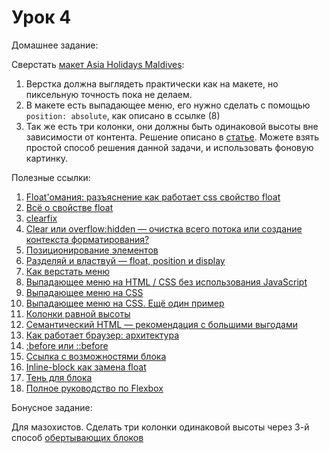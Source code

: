 # Урок 4

Домашнее задание:

Сверстать [макет Asia Holidays Maldives](/html_04/homework4.psd):

1. Верстка должна выглядеть практически как на макете, но пиксельную точность пока не делаем.
2. В макете есть выпадающее меню, его нужно сделать с помощью `position: absolute`, как описано в ссылке (8)
3. Так же есть три колонки, они должны быть одинаковой высоты вне зависимости от контента. Решение описано в [статье](http://xiper.net/collect/html-and-css-tricks/karkas-verstki/kolonki-ravnoy-visoty). Можете взять простой способ решения данной задачи, и использовать фоновую картинку.


Полезные ссылки:

1. [Float'омания: разъяснение как работает css свойство float](http://habrahabr.ru/post/136588/)
2. [Всё о свойстве float](http://www.css-tricks.ru/articles/details/AllAboutFloats)
3. [clearfix](http://xiper.net/collect/html-and-css-tricks/css-tricks/clearfix)
4. [Clear или overflow:hidden — очистка всего потока или создание контекста форматирования?](http://habrahabr.ru/post/48383/)
5. [Позиционирование элементов](http://htmlbook.ru/samlayout/blochnaya-verstka/pozitsionirovanie-elementov)
6. [Разделяй и властвуй — float, position и display](http://habrahabr.ru/post/9476/)
7. [Как верстать меню](http://xiper.net/learn/tegofenshuj/semantic-menu)
8. [Выпадающее меню на HTML / CSS без использования JavaScript](https://www.mobila.name/post/5172c6cbb4ab3/)
9. [Выпадающее меню на CSS](http://www.xiper.net/collect/html-and-css-tricks/navigation/css-drop-down-menu.html)
10. [Выпадающее меню на CSS. Ещё один пример](http://borpost.ru/html/vypadayushhee-menyu-na-css/)
11. [Колонки равной высоты](http://xiper.net/collect/html-and-css-tricks/karkas-verstki/kolonki-ravnoy-visoty)
12. [Семантический HTML — рекомендация с большими выгодами](http://xiper.net/learn/tegofenshuj/about-semantic)
13. [Как работает браузер: архитектура](http://xiper.net/learn/also-need-to-know/how-does-a-browser-architecture)
14. [:before или ::before](http://xiper.net/uncensored/after-before-syntax)
15. [Ссылка с возможностями блока](http://xiper.net/learn/tegofenshuj/block-link)
16. [Inline-block как замена float](http://archive.is/64g0)
17. [Тень для блока](http://xiper.net/collect/html-and-css-tricks/overclock-site/box-shadow)
18. [Полное руководство по Flexbox](http://frontender.info/a-guide-to-flexbox/)


Бонусное задание:

Для мазохистов. Сделать три колонки одинаковой высоты через 3-й способ [обертывающих блоков](http://xiper.net/collect/html-and-css-tricks/karkas-verstki/kolonki-ravnoy-visoty#r3)
